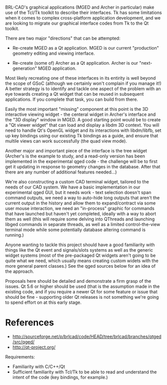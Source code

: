 BRL-CAD's graphical applications (MGED and Archer in particular) make
use of the Tcl/Tk toolkit to describe their interfaces. Tk has some
limitations when it comes to complex cross-platform application
development, and we are looking to migrate our graphical interface codes
from Tk to the Qt toolkit.

There are two major "directions" that can be attempted:

-   Re-create MGED as a Qt application. MGED is our current "production"
    geometry editing and viewing interface.

<!-- -->

-   Re-create (some of) Archer as a Qt application. Archer is our
    "next-generation" MGED application.

Most likely recreating one of these interfaces in its entirity is well
beyond the scope of GSoC (although we certainly won't complain if you
manage it!) A better strategy is to identify and tackle one aspect of
the problem with an eye towards creating a Qt widget that can be reused
in subsequent applications. If you complete that task, you can build
from there.

Easily the most important "missing" component at this point is the 3D
interactive viewing widget - the centeral widget in Archer's interface
and the "3D display" window in MGED. A good starting point would be to
create a "Qt viewer widget" that can load and display a libdm 3D
context. You will need to handle Qt's OpenGL widget and its interactions
with libdm/libfb, set up key bindings using our existing Tk bindings as
a guide, and ensure that multile views can work successfully (the quad
view mode).

Another major and important piece of the interface is the tree widget
(Archer's is the example to study, and a read-only version has been
implemented in the experimental qged code - the challenge will be to
first get it updating in response to geometry changes in the database.
After that there are any number of additional features needed...)

We're also constructing a custom CAD terminal widget, tailored to the
needs of our CAD system. We have a basic implementation in our
experimental qged GUI, but it needs work - text selection doesn't span
command outputs, we need a way to auto-hide long outputs that aren't the
current output in the history and allow them to expand/contract via some
user mouse interaction, we need an "in-process" graphic for commands
that have launched but haven't yet completed, ideally with a way to
abort them as well (this will require some delving into QThreads and
launching libged commands in separate threads, as well as a limited
control-the-view terminal mode while some potentially database altering
command is running.)

Anyone wanting to tackle this project should have a good familiarity
with things like the Qt event and signals/slots systems as well as the
generic widget systems (most of the pre-packaged Qt widgets aren't going
to be quite what we need, which usually means creating custom widets
with the more general parent classes.) See the qged sources below for an
idea of the approach.

Proposals here should be detailed and demonstrate a firm grasp of the
issues. Qt 5.6 or higher should be used (that is the assumption made in
the existing code, and if you require a newer Qt for some feature or
issue that should be fine - supporting older Qt releases is not
something we're going to spend effort on at this early stage.

# References

-   <http://sourceforge.net/p/brlcad/code/HEAD/tree/brlcad/branches/qtged/src/qged/>
-   <http://qt-project.org/>

Requirements:

-   Familiarity with C/C++/Qt
-   Sufficient familiarity with Tcl/Tk to be able to read and understand
    the intent of the code (key bindings, for example.)